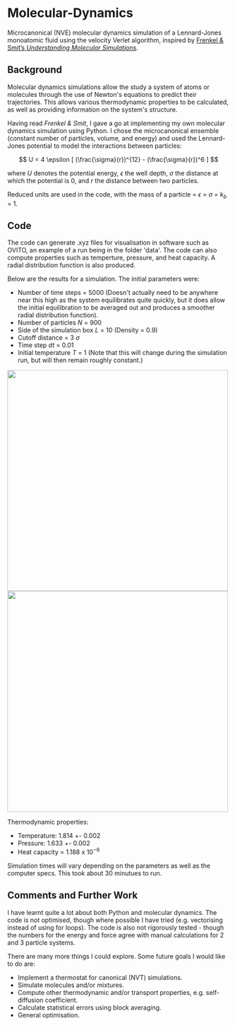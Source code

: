 # Molecular-Dynamics
Microcanonical (NVE) molecular dynamics simulation of a Lennard-Jones monoatomic fluid using the velocity Verlet algorithm, inspired by [Frenkel & Smit’s *Understanding Molecular Simulations*](https://www.sciencedirect.com/book/9780122673511/understanding-molecular-simulation).

## Background
Molecular dynamics simulations allow the study a system of atoms or molecules through the use of Newton's equations to predict their trajectories. This allows various thermodynamic properties to be calculated, as well as providing information on the system's structure.

Having read *Frenkel & Smit*, I gave a go at implementing my own molecular dynamics simulation using Python. I chose the microcanonical ensemble (constant number of particles, volume, and energy) and used the Lennard-Jones potential to model the interactions between particles:

$$   U = 4 \epsilon [ (\frac{\sigma}{r})^{12} - (\frac{\sigma}{r})^6 ] $$

where $U$ denotes the potential energy, $\epsilon$ the well depth, $\sigma$ the distance at which the potential is 0, and $r$ the distance between two particles.

Reduced units are used in the code, with the mass of a particle = $\epsilon$ = $\sigma$ = $k_{b}$ = 1. 

## Code
The code can generate .xyz files for visualisation in software such as OVITO, an example of a run being in the folder 'data'. The code can also compute properties such as temperture, pressure, and heat capacity. A radial distribution function is also produced.

Below are the results for a simulation. The initial parameters were:
- Number of time steps = 5000 (Doesn't actually need to be anywhere near this high as the system equilibrates quite quickly, but it does allow the initial equilibration to be averaged out and produces a smoother radial distribution function).
- Number of particles $N$ = 900
- Side of the simulation box $L$ = 10 (Density = 0.9)
- Cutoff distance = 3 $\sigma$
- Time step $dt$ = 0.01
- Initial temperature $T$ = 1 (Note that this will change during the simulation run, but will then remain roughly constant.)

<img src="https://github.com/user-attachments/assets/55c01aec-523b-438f-93b4-2ce8c59a17fd" width="500">
<img src="https://github.com/user-attachments/assets/c455dd71-ce27-41f8-9d44-edad23ff1738" width="500">

Thermodynamic properties:
- Temperature: 1.814 +- 0.002
- Pressure: 1.633 +- 0.002
- Heat capacity = 1.188 x $10^{-6}$

Simulation times will vary depending on the parameters as well as the computer specs. This took about 30 minutues to run.

## Comments and Further Work
I have learnt quite a lot about both Python and molecular dynamics. The code is not optimised, though where possible I have tried (e.g. vectorising instead of using for loops). The code is also not rigorously tested - though the numbers for the energy and force agree with manual calculations for 2 and 3 particle systems.

There are many more things I could explore. Some future goals I would like to do are:
- Implement a thermostat for canonical (NVT) simulations.
- Simulate molecules and/or mixtures.
- Compute other thermodynamic and/or transport properties, e.g. self-diffusion coefficient.
- Calculate statistical errors using block averaging.
- General optimisation.
